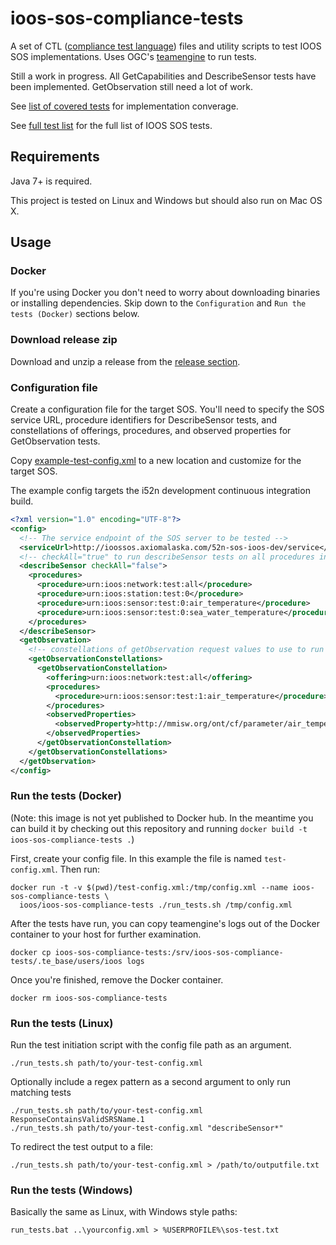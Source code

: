 # ioos-sos-compliance-tests

A set of CTL ([compliance test language](http://portal.opengeospatial.org/files/?artifact_id=33085)) files and utility scripts to test IOOS SOS implementations.
Uses OGC's [teamengine](https://github.com/opengeospatial/teamengine) to run tests.

Still a work in progress. All GetCapabilities and DescribeSensor tests have been implemented. GetObservation still need a lot of work.

See [list of covered tests](covered_tests.txt) for implementation converage.

See [full test list](https://github.com/ioos/sos-guidelines/blob/master/doc/testing/sos_test_list_github_notoc_summary.md) for the full list of IOOS SOS tests.

## Requirements

Java 7+ is required.

This project is tested on Linux and Windows but should also run on Mac OS X.

## Usage

### Docker

If you're using Docker you don't need to worry about downloading binaries or installing dependencies.
Skip down to the `Configuration` and `Run the tests (Docker)` sections below.

### Download release zip

Download and unzip a release from the [release section](https://github.com/ioos/ioos-sos-compliance-tests/releases).

### Configuration file

Create a configuration file for the target SOS. You'll need to specify the SOS service URL, procedure identifiers for DescribeSensor tests,
and constellations of offerings, procedures, and observed properties for GetObservation tests.

Copy [example-test-config.xml](example-test-config.xml) to a new location and customize for the target SOS.

The example config targets the i52n development continuous integration build.

```xml
<?xml version="1.0" encoding="UTF-8"?>
<config>
  <!-- The service endpoint of the SOS server to be tested -->
  <serviceUrl>http://ioossos.axiomalaska.com/52n-sos-ioos-dev/service</serviceUrl>
  <!-- checkAll="true" to run describeSensor tests on all procedures in the SOS. Otherwise list below -->
  <describeSensor checkAll="false">
    <procedures>
      <procedure>urn:ioos:network:test:all</procedure>
      <procedure>urn:ioos:station:test:0</procedure>
      <procedure>urn:ioos:sensor:test:0:air_temperature</procedure>
      <procedure>urn:ioos:sensor:test:0:sea_water_temperature</procedure>
    </procedures>
  </describeSensor>
  <getObservation>
    <!-- constellations of getObservation request values to use to run tests -->
    <getObservationConstellations>
      <getObservationConstellation>
        <offering>urn:ioos:network:test:all</offering>
        <procedures>
          <procedure>urn:ioos:sensor:test:1:air_temperature</procedure>
        </procedures>
        <observedProperties>
          <observedProperty>http://mmisw.org/ont/cf/parameter/air_temperature</observedProperty>
        </observedProperties>
      </getObservationConstellation>
    </getObservationConstellations>
  </getObservation>
</config>
```

### Run the tests (Docker)

(Note: this image is not yet published to Docker hub. In the meantime you can build it by checking
out this repository and running `docker build -t ioos-sos-compliance-tests .`)

First, create your config file. In this example the file is named `test-config.xml`. Then run:

```
docker run -t -v $(pwd)/test-config.xml:/tmp/config.xml --name ioos-sos-compliance-tests \
  ioos/ioos-sos-compliance-tests ./run_tests.sh /tmp/config.xml
```

After the tests have run, you can copy teamengine's logs out of the Docker container to
your host for further examination.

```
docker cp ioos-sos-compliance-tests:/srv/ioos-sos-compliance-tests/.te_base/users/ioos logs
```

Once you're finished, remove the Docker container.

```
docker rm ioos-sos-compliance-tests
```


### Run the tests (Linux)

Run the test initiation script with the config file path as an argument.

```
./run_tests.sh path/to/your-test-config.xml
```

Optionally include a regex pattern as a second argument to only run matching tests

```
./run_tests.sh path/to/your-test-config.xml ResponseContainsValidSRSName.1
./run_tests.sh path/to/your-test-config.xml "describeSensor*"
```

To redirect the test output to a file:

```
./run_tests.sh path/to/your-test-config.xml > /path/to/outputfile.txt
```

### Run the tests (Windows)

Basically the same as Linux, with Windows style paths:

```
run_tests.bat ..\yourconfig.xml > %USERPROFILE%\sos-test.txt
```

